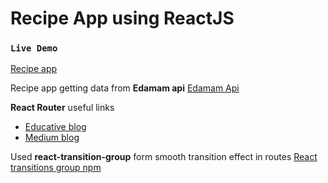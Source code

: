 # Recipe App using ReactJS

### `Live Demo`
[Recipe app](https://competent-newton-765927.netlify.app)

Recipe app getting data from **Edamam api**
[Edamam Api](https://developer.edamam.com/edamam-recipe-api)

**React Router** useful links
- [Educative blog](https://www.educative.io/blog/react-router-tutorial)
- [Medium blog](https://medium.com/@pshrmn/a-simple-react-router-v4-tutorial-7f23ff27adf)

Used **react-transition-group** form smooth transition effect in routes
[React transitions group npm](https://www.npmjs.com/package/react-transition-group)